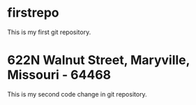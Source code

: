 # firstrepo
This is my first git repository.
# 622N Walnut Street, Maryville, Missouri - 64468
This is my second code change in git repository.